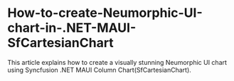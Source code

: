 # How-to-create-Neumorphic-UI-chart-in-.NET-MAUI-SfCartesianChart
This article explains how to create a visually stunning Neumorphic UI chart using Syncfusion .NET MAUI Column Chart(SfCartesianChart).

